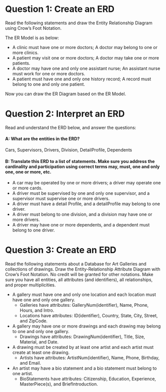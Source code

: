# Question 1: Create an ERD

Read the following statements and draw the Entity Relationship Diagram using Crow’s Foot Notation. 

The ER Model is as below:
- A clinic must have one or more doctors; A doctor may belong to one or more clinics.
- A patient may visit one or more doctors; A doctor may take one or more patients.
- A doctor may have one and only one assistant nurse; An assistant nurse must work for one or more doctors. 
- A patient must have one and only one history record; A record must belong to one and only one patient. 

Now you can draw the ER Diagram based on the ER Model.

# Question 2: Interpret an ERD
Read and understand the ERD below, and answer the questions:

#### A: What are the entities in the ERD?

Cars, Supervisors, Drivers, Division, DetailProfile, Dependents

#### B: Translate this ERD to a list of statements. Make sure you address the cardinality and participation using correct terms may, must, one and only one, one or more, etc.

- A car may be operated by one or more drivers; a driver may operate one or more cards.
- A driver must be supervised by one and only one supervisor, and a supervisor must supervise one or more drivers.
- A driver must have a detail Profile, and a detailProfile may belong to one driver.
- A driver must belong to one division, and a division may have one or more drivers.
- A driver may have one or more dependents, and a dependent must belong to one driver.

# Question 3: Create an ERD

Read the following statements about a Database for Art Galleries and collections of drawings. Draw the Entity-Relationship Attribute Diagram with Crow’s Foot Notation. No credit will be granted for other notations. Make sure you have all entities, all attributes (and identifiers), all relationships, and proper multiplicities.

- A gallery must have one and only one location and each location must have one and only one gallery. 
  - Galleries have attributes: GalleryNum(identifier), Name, Phone, Hours, and Intro. 
  - Locations have attributes: ID(identifier), Country, State, City, Street, and ZipCode.
- A gallery may have one or more drawings and each drawing may belong to one and only one gallery. 
  - Drawings have attributes: DrawingNum(identifier), Title, Size, Material, and Date.
- A drawing must be created by at least one artist and each artist must create at least one drawing. 
  - Artists have attributes: ArtistNum(identifier), Name, Phone, Birthday, and Email.
- An artist may have a bio statement and a bio statement must belong to one artist.
  - BioStatements have attributes: Citizenship, Education, Experience, MasterPiece(s), and BriefIntroduction.
